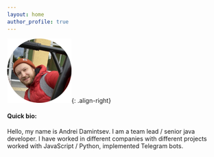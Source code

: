 ```yaml
---
layout: home
author_profile: true
---
```


![right-aligned-image](images/avatar-modified_150x150.png){: .align-right}

#### Quick bio:

Hello, my name is Andrei Damintsev. I am a team lead / senior java developer. I have worked in different companies with different
projects worked with JavaScript / Python, implemented Telegram bots.   

